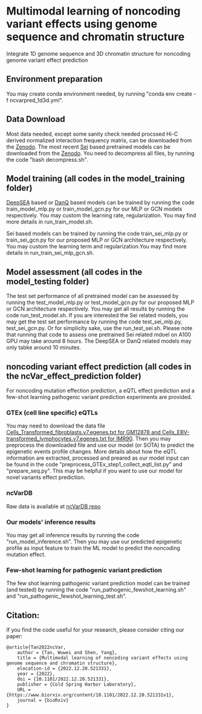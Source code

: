 # Multimodal learning of noncoding variant effects using genome sequence and chromatin structure
Integrate 1D genome sequence and 3D chromatin structure for noncoding genome variant effect prediction

## Environment preparation
You may create conda environment needed, by running "conda env create -f ncvarpred_1d3d.yml".

## Data Download
Most data needed, except some sanity check needed procssed Hi-C derived normalized interaction frequency matrix, can be downloaded from the [Zenodo](https://zenodo.org/deposit/7872096). The most recent [Sei](https://www.nature.com/articles/s41588-022-01102-2) based pretrained models can be downloaded from the [Zenodo](https://zenodo.org/record/7872811#.ZEslQ3bMJmM). You need to decompress all files, by running the code "bash decompress.sh".

## Model training (all codes in the model_training folder)
[DeepSEA](https://www.nature.com/articles/nmeth.3547) based or [DanQ](https://www.ncbi.nlm.nih.gov/pmc/articles/PMC4914104/) based models can be trained by running the code train_model_mlp.py or train_model_gcn.py for our MLP or GCN models respectively. You may custom the learning rate, regularization. You may find more details in run_train_model.sh.

Sei based models can be trained by running the code train_sei_mlp.py or train_sei_gcn.py for our proposed MLP or GCN architecture respectively. You may custom the learning term and regularization.You may find more details in run_train_sei_mlp_gcn.sh. 

## Model assessment (all codes in the model_testing folder)
The test set performance of all pretrained model can be assessed by running the test_model_mlp.py or test_model_gcn.py for our proposed MLP or GCN architecture respectively. You may get all results by running the code run_test_model.sh. If you are interested the Sei related models, you may get the test set performance by running the code test_sei_mlp.py, test_sei_gcn.py. Or for simplicity sake, use the run_test_sei.sh. Please note that running that code to assess one pretrained Sei related mdoel on A100 GPU may take around 8 hours. The DeepSEA or DanQ related models may only tabke around 10 minutes.

## noncoding variant effect prediction (all codes in the ncVar_effect_prediction folder)
For noncoding mutation effection prediction, a eQTL effect prediction and a few-shot learning pathogenic variant prediction experiments are provided.

### GTEx (cell line specific) eQTLs
You may need to download the data file [Cells_Transformed_fibroblasts.v7.egenes.txt for GM12878 and Cells_EBV-transformed_lymphocytes.v7.egenes.txt for IMR90](https://www.gtexportal.org/home/datasets). Then you may preprocess the downloaded file and use our model (or SOTA) to predict the epigenetic events profile changes. More details about how the eQTL information are extracted, processed and preared as our model input can be found in the code "preprocess_GTEx_step1_collect_eqtl_list.py" and "prepare_seq.py". This may be helpful if you want to use our model for novel variants effect prediction.

### ncVarDB
Raw data is available at [ncVarDB repo](https://github.com/Gardner-BinfLab/ncVarDB)

### Our models' inference results
You may get all inference results by running the code "run_model_inference.sh". Then you may use our predicted epigenetic profile as input feature to train the ML model to predict the noncoding mutation effect.

### Few-shot learning for pathogenic variant prediction
The few shot learning pathogenic variant prediction model can be trained (and tested) by running the code "run_pathogenic_fewshot_learning.sh" and "run_pathogenic_fewshot_learning_test.sh".

## Citation:
If you find the code useful for your research, please consider citing our paper:
```
@article{Tan2022ncVar,
	author = {Tan, Wuwei and Shen, Yang},
	title = {Multimodal learning of noncoding variant effects using genome sequence and chromatin structure},
	elocation-id = {2022.12.20.521331},
	year = {2022},
	doi = {10.1101/2022.12.20.521331},
	publisher = {Cold Spring Harbor Laboratory},
	URL = {https://www.biorxiv.org/content/10.1101/2022.12.20.521331v1},
	journal = {bioRxiv}
}
```



